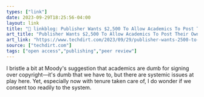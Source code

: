 ```yaml
---
types: ["link"]
date: 2023-09-29T18:25:56-04:00
layout: link
title: "🔗 linkblog: Publisher Wants $2,500 To Allow Academics To Post Their Own Manuscript To Their Own Repository | Techdirt'"
art_title: "Publisher Wants $2,500 To Allow Academics To Post Their Own Manuscript To Their Own Repository | Techdirt"
art_link: "https://www.techdirt.com/2023/09/29/publisher-wants-2500-to-allow-academics-to-post-their-own-manuscript-to-their-own-repository/"
source: ["techdirt.com"]
tags: ["open access","publishing","peer review"]
---
```

I bristle a bit at Moody's suggestion that academics are dumb for signing over copyright—it's dumb that we have to, but there are systemic issues at play here. Yet, especially now with tenure taken care of, I do wonder if we consent too readily to the system.
